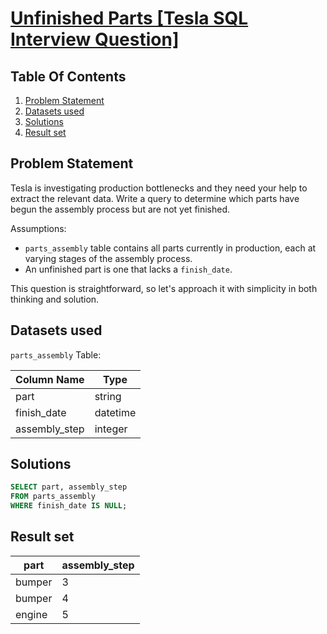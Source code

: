 # [Unfinished Parts [Tesla SQL Interview Question]](https://datalemur.com/questions/tesla-unfinished-parts)

## Table Of Contents
1. [Problem Statement]()
2. [Datasets used]()
3. [Solutions]()
4. [Result set]()

## Problem Statement

Tesla is investigating production bottlenecks and they need your help to extract the relevant data. Write a query to determine which parts have begun the assembly process but are not yet finished.

Assumptions:

- ```parts_assembly``` table contains all parts currently in production, each at varying stages of the assembly process.
- An unfinished part is one that lacks a ```finish_date```.

This question is straightforward, so let's approach it with simplicity in both thinking and solution.

## Datasets used

```parts_assembly``` Table:

|  Column Name  | Type          |
| ------------- | ------------- |
| part | string |
| finish_date | datetime |
| assembly_step | integer |

## Solutions

```sql
SELECT part, assembly_step
FROM parts_assembly
WHERE finish_date IS NULL;
```

## Result set

| part | assembly_step |
| ---- | ------------- |
| bumper | 3 |
| bumper | 4 |
| engine | 5 |